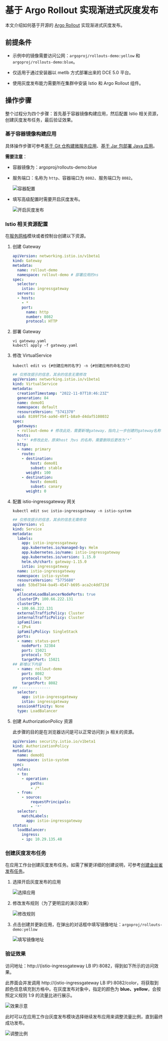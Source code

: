 # 基于 Argo Rollout 实现渐进式灰度发布

本文介绍如何基于开源的 [Argo Rollout](https://argoproj.github.io/argo-rollouts/) 实现渐进式灰度发布。

## 前提条件

- 示例中的镜像需要访问公网：`argoproj/rollouts-demo:yellow` 和 `argoproj/rollouts-demo:blue`。

- 仅适用于通过安装器以 metlb 方式部署出来的 DCE 5.0 平台。

- 使用灰度发布能力需要所在集群中安装 Istio 和 Argo Rollout 组件。

## 操作步骤

整个过程分为四个步骤：首先基于容器镜像构建应用，然后配置 Istio 相关资源，创建灰度发布任务，最后验证效果。

### 基于容器镜像构建应用

具体操作步骤可参考[基于 Git 仓构建微服务应用](../03UserGuide/wizard/create-git-based-ms.md)、[基于 Jar 包部署 Java 应用](../03UserGuide/wizard/jar-java-app.md)。

**需要注意**：

- 容器镜像为：argoproj/rollouts-demo:blue

- 服务端口：名称为 `http`、容器端口为 `8082`、服务端口为 `8082`。

    ![容器配置](../images/argorollout01.png)

- 填写高级配置时需要开启灰度发布。

    ![开启灰度发布](../images/argorollout02.png)

### Istio 相关资源配置

在[服务网格](../../mspider/01Intro/WhatismSpider.md)模块或者控制台创建以下资源。

1. 创建 Gateway

    ```yaml
    apiVersion: networking.istio.io/v1beta1
    kind: Gateway
    metadata:
      name: rollout-demo
      namespace: rollout-demo # 部署应用的ns
    spec:
      selector:
        istio: ingressgateway
      servers:
      - hosts:
        - *
        port:
          name: http
          number: 8082
          protocol: HTTP
    ```

2. 部署 Gateway

    ```shell
    vi gateway.yaml
    kubectl apply -f gateway.yaml
    ```

3. 修改 VirtualService

    ```shell
    kubectl edit vs {#创建应用的名字} -n {#创建应用的命名空间}
    ```

    ```yaml
    ## 仅修改提示的信息，其余的信息无需修改
    apiVersion: networking.istio.io/v1beta1
    kind: VirtualService
    metadata:
      creationTimestamp: "2022-11-07T10:46:23Z"
      generation: 84
      name: demo01
      namespace: default
      resourceVersion: "5741370"
      uid: 8109f754-aa9d-49f1-b8a9-d4daf5108032
    spec:
      gateways:
      - rollout-demo # 修改此处，需要新增gateway，指向上一步创建的gateway名称
      hosts:
      - '*' #修改此处，原来host 为vs 的名称，需要删除后更改为‘*’
      http:
      - name: primary
        route:
        - destination:
            host: demo01
            subset: stable
          weight: 100
        - destination:
            host: demo01
            subset: canary
          weight: 0
    ```

4. 配置 istio-ingressgateway 网关

    ```shell
    kubectl edit svc istio-ingressgateway -n istio-system
    ```

    ```yaml
    ## 仅修改提示的信息，其余的信息无需修改
    apiVersion: v1
    kind: Service
    metadata:
      labels:
        app: istio-ingressgateway
        app.kubernetes.io/managed-by: Helm
        app.kubernetes.io/name: istio-ingressgateway
        app.kubernetes.io/version: 1.15.0
        helm.sh/chart: gateway-1.15.0
        istio: ingressgateway
      name: istio-ingressgateway
      namespace: istio-system
      resourceVersion: "5775680"
      uid: 53bd7344-ba45-4547-b695-aca2c4dd713d
    spec:
      allocateLoadBalancerNodePorts: true
      clusterIP: 100.66.222.131
      clusterIPs:
      - 100.66.222.131
      externalTrafficPolicy: Cluster
      internalTrafficPolicy: Cluster
      ipFamilies:
      - IPv4
      ipFamilyPolicy: SingleStack
      ports:
      - name: status-port
        nodePort: 32384
        port: 15021
        protocol: TCP
        targetPort: 15021
    ## 新增以下内容
      - name: rollout-demo
        port: 8082
        protocol: TCP
        targetPort: 8082
    ## --------------
      selector:
        app: istio-ingressgateway
        istio: ingressgateway
      sessionAffinity: None
      type: LoadBalancer
    ```

5. 创建 AuthorizationPolicy 资源

    此步骤的目的是在浏览器访问是可以正常访问到 js 相关的资源。

    ```yaml
    apiVersion: security.istio.io/v1beta1
    kind: AuthorizationPolicy
    metadata:
      name: demo01
      namespace: istio-system
    spec:
      rules:
      - to:
        - operation:
            paths:
            - /*
      - from:
        - source:
            requestPrincipals:
            - '*'
      selector:
        matchLabels:
          app: istio-ingressgateway
    status:
      loadBalancer:
        ingress:
        - ip: 10.29.135.48
    ```

### 创建灰度发布任务

在应用工作台创建灰度发布任务。如需了解更详细的创建说明，可参考[创建金丝雀发布任务](../03UserGuide/release/canary.md)。

1. 选择开启灰度发布的应用

    ![选择应用](../images/argorollout03.png)

2. 修改发布规则（为了更明显的演示效果）

    ![修改规则](../images/argorollout04.png)

3. 点击创建并更新应用，在弹出的对话框中填写镜像地址：`argoproj/rollouts-demo:yellow`

    ![填写镜像地址](../images/argorollout05.png)

### 验证效果

访问地址：http://{istio-ingressgateway LB IP}:8082，得到如下所示的访问效果。

此界面会并发调用 http://{istio-ingressgateway LB IP}:8082/color，将获取到颜色信息填充到方格中。在灰度发布对象中，指定的颜色为 **blue、yellow**，会按照定义规则 1:9 的流量比进行展示。

![效果示意](../images/argorollout06.png)

此时可以在应用工作台灰度发布模块选择继续发布应用来调整流量比例，直到最终成功发布。

![调整比例](../images/argorollout07.png)
